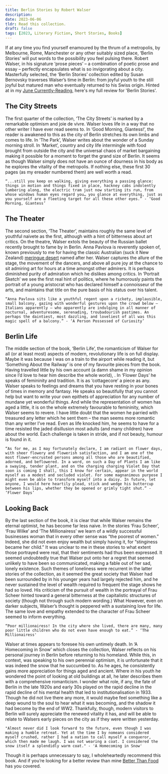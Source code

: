 ```yaml
---
title: Berlin Stories by Robert Walser 
description:
date: 2023-06-06
tldr: Read this collection. 
draft: false
tags: [2023, Literary Fiction, Short Stories, Books]
---
```

If at any time you find yourself enamoured by the thrum of a metropolis, by Melbourne, Rome, Manchester or any other suitably sized place,  ‘Berlin Stories’ will put words to the possibility you feel pulsing there. Robert Walser, in his signature ‘prose pieces’ – a combination of poetic prose and essay – perfectly encapsulates what is so invigorating about a city. Masterfully selected, the ‘Berlin Stories’ collection edited by Susan Bernovsky traverses Walser’s time in Berlin: from joyful youth to the still joyful but matured man who eventually returned to his Swiss origin. Hinted at in my [June Currently-Reading](http://specual.me/posts/cr23-06-03/), here's my full review for 'Berlin Stories'. 

## The City Streets
The first quarter of the collection, ‘The City Streets’ is marked by a remarkable optimism and joie de vivre. Walser loves life in a way that no other writer I have ever read seems to. In ‘Good Morning, Giantess!’, the reader is awakened to this as the city of Berlin stretches its own limbs and comes to life. In ‘The Park’, Walser writes about the wonder of a Sunday morning stroll. In ‘Market’, country and city life intermingle with food brought from outside the city and the universal chaos of market bargaining making it possible for a moment to forget the grand size of Berlin. It seems as though Walser simply does not have an ounce of dourness in his body as he explores the vitality of the metropolis. If nothing else, these first 30 pages (as my ereader numbered them) are well worth a read. 

    “...still you keep on walking, giving everything a passing glance: things in motion and things fixed in place, hackney cabs indolently lumbering along, the electric tram just now starting its run, from whose windows human eyes regard you… you glance at everything, just as you yourself are a fleeting target for all these other eyes.” - ‘Good Morning, Giantess’

## The Theater
The second section, ‘The Theater’, maintains roughly the same level of youthful naivete as the first, although with a hint of bitterness about art critics. On the theatre, Walser extols the beauty of the Russian ballet recently brought to fame by in Berlin. Anna Pavlova is reverently spoken of, known previously to me for having the classic Australian (suck it New Zealand) [meringue desert](https://en.wikipedia.org/wiki/Pavlova_(dessert)) named after her. Walser captures the allure of the stage, the movement of the dancers, and above all pure joy at the chance to sit admiring art for hours at a time amongst other admirers. It is perhaps diminished purity of admiration which he dislikes among critics. In ‘Portrait Sketch’ we see the first real hint of politics, where he humorously paints the portrait of a young aristocrat who has declared himself a connoisseur of the arts, and maintains that title on the pure basis of his status over his talent. 

    “Anna Pavlova sits like a youthful regent upon a rickety, implausible, small balcony, gazing with wonderful gestures upon the crowd below – Italians apparently – who apparently are indulging in all manner of nocturnal, adventuresome, serenading, troubadourish pastimes. An perhaps the daintiest, most dazzling, and loveliest of all was this magic spell of a balcony.” - ‘A Person Possessed of Curiosity’

## Berlin Life
The middle section of the book, ‘Berlin Life’, the romanticism of Walser for all (or at least most) aspects of modern, revolutionary life is on full display. Maybe it was because I was on a train to the airport while reading it, but ‘Something About the Railway’ is one of my favourite pieces from the book. Having travelled little by his own account (a damn shame in my opinion since I’d love to hear him describe the whole world), . In ‘Flower Days’ he speaks of femininity and tradition. It is as ‘cottagecore’ a piece as any. Walser speaks to feelings and dreams that you have resting in your bones of times in memory and fantasy. He speaks so beautifully that you cannot help but want to write your own epithets of appreciation for any number of mundane yet wonderful things. And while the representation of women has aged a little, it is on the whole extremely favourable to femininity, which Walser seems to revere. I have little doubt that the women he parried with treasured any letter which he sent them – the man seems more romantic than any writer I’ve read. Even as life knocked him, he seems to have for a time resisted the jaded disillusion most adults (and many children) have about the world. Each challenge is taken in stride, and if not beauty, humour is found in it. 

    “As for me, as I may fortunately declare, I am radiant on flower days, with sheer flowery and flowerish satisfaction, and I am one of the most flower-encrusted persons among all those who are beautified, adorned, and beflowered. In a word, on such a Day of Plants I am like a swaying, tender plant, and on the charging charging Violet Day that soon is coming I shall, this I know for certain, appear in the world myself as a modest and secluded violet. For some magnanimous purpose I might even be able to transform myself into a daisy. In future, let anyone, I would here heartily plead, stick and wedge his buttercup between his lips, whether they be opened or grimly tight shut.” - ‘Flower Days’

## Looking Back
By the last section of the book, it is clear that while Walser remains the eternal optimist, he has become far less naive. In the stories ‘Frau Scheer’, ‘Frau Wilke’ and ‘The Millionairess’ we learn of a wildly successful businesses woman that in every other sense was “the poorest of women.” Indeed, she did not even enjoy wealth but simply having it, for “stinginess became her child.” It was unclear to me in these stories to what extent those portrayed were real, that their sentiments had thus been expressed. It seemed undoubtedly true that Walser put onto her a regret that seemed unlikely to have been so communicated, making a fable out of her sad, lonely existence. Such themes of loneliness were recurrent in the latter stories of the collection, as it seemed the great society that Walser had been surrounded by in his younger years had largely rejected him, and he never sustained the level of wealth required to frequent the stage shows he had so loved. His criticism of the pursuit of wealth in the portrayal of Frau Scheer hinted toward a general bitterness at the capitalistic structures of society (though not through such modern wording.) What However, even on darker subjects, Walser’s thought is peppered with a sustaining love for life. The same love and empathy extended to the character of Frau Scheer seemed to inform everything. 

    “Poor millionairess! In the city where she lived, there are many, many poor little children who do not even have enough to eat.” - ‘The Millionairess'

Walser at times appears to foresee his own untimely death. In ‘A Homecoming in Snow’ which closes the collection, Walser reflects on his personal journey in Berlin before returning to his homeland. While this, in context, was speaking to his own perennial optimism, it is unfortunate that it was indeed the snow that he succumbed to. As he ages, he consistently gains more appreciation for things aged and ancient. Where in his youth he wondered the point of looking at old buildings at all, he later describes them with a comprehensive romanticism. I wonder what role, if any, the fate of Berlin in the late 1920s and early 30s played on the rapid decline in the rapid decline of his mental health that led to institutionalisation in 1933. Though he did not live there any more, it would maybe feel something like a deep wound to the soul to hear what it was becoming, and the shadow it had become by the end of WW2. Thankfully, though, modern visitors to Berlin will surely appreciate the renewed vitality it has, and will be able to relate to Walsers early pieces on the city as if they were written yesterday. 

    "Almost never did I look forward to the future, even though I was making a humble retreat. Yet at the time I by nomeans considered myself crushed, rather I had a nation to call myself a conqueror, which then made me laugh. I was not wearing a coat. I considered the snow itself a splendidly warm coat." - 'A Homecoming in Snow'

Though it is perhaps unnecessary to say, I wholeheartedly recommend this book. And if you’re looking for a better review than mine [Better Than Food](https://www.youtube.com/watch?v=2lZifLu0g7k&t=2s) has you covered. 